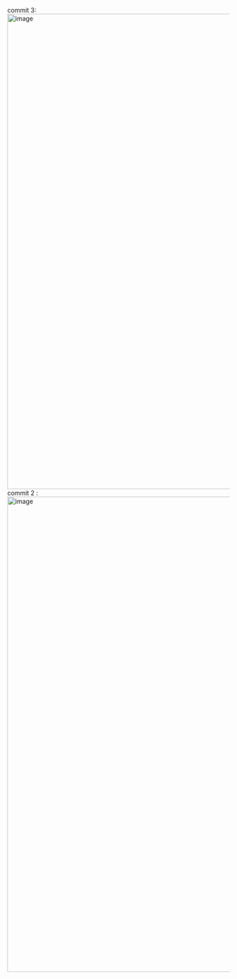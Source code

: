 commit 3:
<img width="1919" height="1079" alt="image" src="https://github.com/user-attachments/assets/faede41f-d7f6-4d00-ae4a-53240305da7b" />
commit 2 :
<img width="1919" height="1079" alt="image" src="https://github.com/user-attachments/assets/9267a22e-f49a-4593-b690-d7eb312ada4a" />

